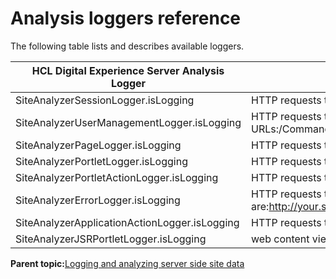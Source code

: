 # Analysis loggers reference

The following table lists and describes available loggers.

|HCL Digital Experience Server Analysis Logger|**Description and Activity Logged**|
|---------------------------------------------|-----------------------------------|
|SiteAnalyzerSessionLogger.isLogging|HTTP requests that include the URLs:/Command/Login/Command/Logout|
|SiteAnalyzerUserManagementLogger.isLogging|HTTP requests that include the URLs:/Command/UserManagement/CreateUser/Command/UserManagement/DeleteUser/Command/UserManagement/CreateGroup/Command/UserManagement/DeleteGroup|
|SiteAnalyzerPageLogger.isLogging|HTTP requests that include the URLs:/Page/\*/Command/Customizer/CreatePage/Command/Customizer/EditPage/Command/Customizer/DeletePage|
|SiteAnalyzerPortletLogger.isLogging|HTTP requests that include the URLs:/Portlet/\*|
|SiteAnalyzerPortletActionLogger.isLogging|HTTP requests that include the URLs:/PortletAction/\*|
|SiteAnalyzerErrorLogger.isLogging|HTTP requests that include the URLs:/Error/Portlet/Error/PageThe referrer field points to a portlet name or a page name. Examples of such referrer fields are:http://your.server.name/Portlet/1/PortletNamehttp://your.server.name/Page/1/PageName|
|SiteAnalyzerApplicationActionLogger.isLogging|HTTP requests that include the URLs:/ApplicationAction/\*|
|SiteAnalyzerJSRPortletLogger.isLogging|web content viewer|

**Parent topic:**[Logging and analyzing server side site data](../admin-system/adsaconf.md)

